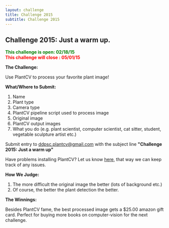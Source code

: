 ```yaml
---
layout: challenge
title: Challenge 2015
subtitle: Challenge 2015
---
```

## Challenge 2015: Just a warm up.

<font color='green'><b>This challenge is open: 02/18/15</b></font><br>
<font color='red'><b>This challenge will close : 05/01/15</b></font>

**The Challenge:**

Use PlantCV to process your favorite plant image!

**What/Where to Submit:**  

1. Name
2. Plant type
3. Camera type
4. PlantCV pipeline script used to process image
5. Original image
6. PlantCV output images
7. What you do (e.g. plant scientist, computer scientist, cat sitter, student, vegetable sculpture artist etc.)

Submit entry to <a href="mailto:ddpsc.plantcv@gmail.com">ddpsc.plantcv@gmail.com</a> with the subject line **"Challenge 2015: Just a warm up"**

Have problems installing PlantCV? Let us know [here](https://github.com/danforthcenter/plantcv/issues), that way we can keep track of any issues.

**How We Judge:**

1. The more difficult the original image the better (lots of background etc.)
2. Of course, the better the plant detection the better.

**The Winnings:**

Besides PlantCV fame, the best processed image gets a $25.00 amazon gift card. Perfect for buying more books on computer-vision for the next challenge.